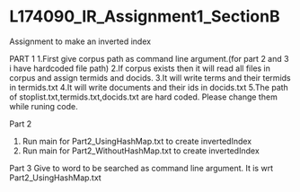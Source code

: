 # L174090_IR_Assignment1_SectionB
Assignment to make an inverted index

PART 1
1.First give corpus path as command line argument.(for part 2 and 3 i have hardcoded file path)
2.If corpus exists then it will read all files in corpus and assign termids and docids.
3.It will write terms and their termids in termids.txt 
4.It will write documents and their ids in docids.txt 
5.The path of stoplist.txt,termids.txt,docids.txt are hard coded. Please change them while runing code.

Part 2
1. Run main for Part2_UsingHashMap.txt to create invertedIndex
2. Run main for Part2_WithoutHashMap.txt to create invertedIndex

Part 3
Give to word to be searched as command line argument.
It is wrt Part2_UsingHashMap.txt

